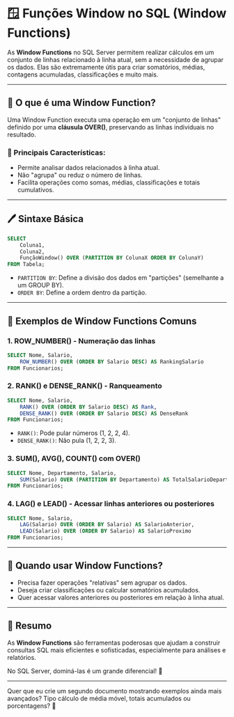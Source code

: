 # 🪟 Funções Window no SQL (Window Functions)

As **Window Functions** no SQL Server permitem realizar cálculos em um conjunto de linhas relacionado à linha atual, sem a necessidade de agrupar os dados. Elas são extremamente útis para criar somatórios, médias, contagens acumuladas, classificações e muito mais.

---

## 📆 **O que é uma Window Function?**

Uma Window Function executa uma operação em um "conjunto de linhas" definido por uma **cláusula OVER()**, preservando as linhas individuais no resultado.

### 🔹 Principais Características:
- Permite analisar dados relacionados à linha atual.
- Não "agrupa" ou reduz o número de linhas.
- Facilita operações como somas, médias, classificações e totais cumulativos.

---

## 🖊️ **Sintaxe Básica**

```sql
SELECT
    Coluna1,
    Coluna2,
    FunçãoWindow() OVER (PARTITION BY ColunaX ORDER BY ColunaY)
FROM Tabela;
```

- `PARTITION BY`: Define a divisão dos dados em "partições" (semelhante a um GROUP BY).
- `ORDER BY`: Define a ordem dentro da partição.


---

## 🔹 **Exemplos de Window Functions Comuns**

### 1. **ROW_NUMBER()** - Numeração das linhas

```sql
SELECT Nome, Salario,
    ROW_NUMBER() OVER (ORDER BY Salario DESC) AS RankingSalario
FROM Funcionarios;
```

### 2. **RANK()** e **DENSE_RANK()** - Ranqueamento

```sql
SELECT Nome, Salario,
    RANK() OVER (ORDER BY Salario DESC) AS Rank,
    DENSE_RANK() OVER (ORDER BY Salario DESC) AS DenseRank
FROM Funcionarios;
```

- `RANK()`: Pode pular números (1, 2, 2, 4).
- `DENSE_RANK()`: Não pula (1, 2, 2, 3).

### 3. **SUM(), AVG(), COUNT()** com OVER()

```sql
SELECT Nome, Departamento, Salario,
    SUM(Salario) OVER (PARTITION BY Departamento) AS TotalSalarioDepartamento
FROM Funcionarios;
```

### 4. **LAG() e LEAD()** - Acessar linhas anteriores ou posteriores

```sql
SELECT Nome, Salario,
    LAG(Salario) OVER (ORDER BY Salario) AS SalarioAnterior,
    LEAD(Salario) OVER (ORDER BY Salario) AS SalarioProximo
FROM Funcionarios;
```


---

## 🎉 **Quando usar Window Functions?**

- Precisa fazer operações "relativas" sem agrupar os dados.
- Deseja criar classificações ou calcular somatórios acumulados.
- Quer acessar valores anteriores ou posteriores em relação à linha atual.


---

## 🌟 **Resumo**

As **Window Functions** são ferramentas poderosas que ajudam a construir consultas SQL mais eficientes e sofisticadas, especialmente para análises e relatórios.

No SQL Server, dominá-las é um grande diferencial! 🚀

---

Quer que eu crie um segundo documento mostrando exemplos ainda mais avançados? Tipo cálculo de média móvel, totais acumulados ou porcentagens? 🚀

